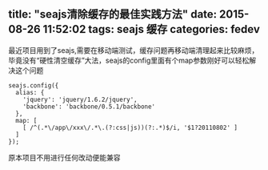 title: "seajs清除缓存的最佳实践方法"
date: 2015-08-26 11:52:02
tags: seajs 缓存
categories: fedev
---
最近项目用到了seajs,需要在移动端测试，缓存问题再移动端清理起来比较麻烦，毕竟没有“硬性清空缓存”大法，seajs的config里面有个map参数刚好可以轻松解决这个问题

```
seajs.config({
  alias: {
    'jquery': 'jquery/1.6.2/jquery',
    'backbone': 'backbone/0.5.1/backbone'
  },
  map: [
    [ /^(.*\/app\/xxx\/.*\.(?:css|js))(?:.*)$/i, '$1?20110802' ]
  ]
});
```

原本项目不用进行任何改动便能兼容